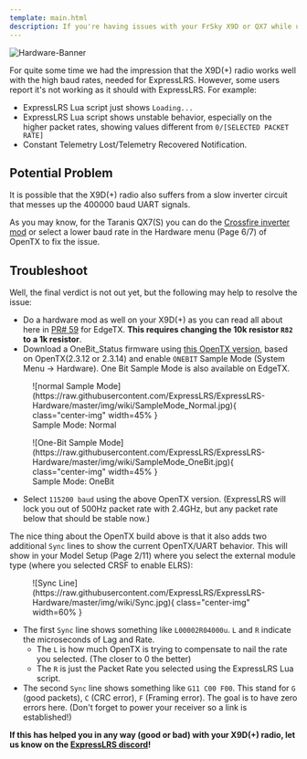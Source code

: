 ```yaml
---
template: main.html
description: If you're having issues with your FrSky X9D or QX7 while using ExpressLRS, check this page out!
---
```


![Hardware-Banner](https://raw.githubusercontent.com/ExpressLRS/ExpressLRS-Hardware/master/img/hardware.png)

For quite some time we had the impression that the X9D(+) radio works well with the high baud rates, needed for ExpressLRS. However, some users report it's not working as it should with ExpressLRS. For example:

- ExpressLRS Lua script just shows `Loading...`
- ExpressLRS Lua script shows unstable behavior, especially on the higher packet rates, showing values different from `0/[SELECTED PACKET RATE]`
- Constant Telemetry Lost/Telemetry Recovered Notification.

## Potential Problem

It is possible that the X9D(+) radio also suffers from a slow inverter circuit that messes up the 400000 baud UART signals.

As you may know, for the Taranis QX7(S) you can do the [Crossfire inverter mod](https://blog.seidel-philipp.de/fixed-inverter-mod-for-tbs-crossfire-and-frsky-qx7/) or select a lower baud rate in the Hardware menu (Page 6/7) of OpenTX to fix the issue.

## Troubleshoot

Well, the final verdict is not out yet, but the following may help to resolve the issue:

- Do a hardware mod as well on your X9D(+) as you can read all about here in [PR# 59](https://github.com/EdgeTX/edgetx/pull/59) for EdgeTX. **This requires changing the 10k resistor `R82` to a 1k resistor**.
- Download a OneBit_Status firmware using [this OpenTX version](https://heatermeter.com/dl/elrs/), based on OpenTX(2.3.12 or 2.3.14) and enable `ONEBIT` Sample Mode (System Menu -> Hardware). One Bit Sample Mode is also available on EdgeTX.

<figure markdown>
![normal Sample Mode](https://raw.githubusercontent.com/ExpressLRS/ExpressLRS-Hardware/master/img/wiki/SampleMode_Normal.jpg){ class="center-img" width=45% }
<figcaption>Sample Mode: Normal</figcaption>
</figure>

<figure markdown>
![One-Bit Sample Mode](https://raw.githubusercontent.com/ExpressLRS/ExpressLRS-Hardware/master/img/wiki/SampleMode_OneBit.jpg){ class="center-img" width=45% }
<figcaption>Sample Mode: OneBit</figcaption>
</figure>

* Select `115200 baud` using the above OpenTX version. (ExpressLRS will lock you out of 500Hz packet rate with 2.4GHz, but any packet rate below that should be stable now.)

The nice thing about the OpenTX build above is that it also adds two additional `Sync` lines to show the current OpenTX/UART behavior.
This will show in your Model Setup (Page 2/11) where you select the external module type (where you selected CRSF to enable ELRS):

<figure markdown>
![Sync Line](https://raw.githubusercontent.com/ExpressLRS/ExpressLRS-Hardware/master/img/wiki/Sync.jpg){ class="center-img" width=60% }
</figure>

- The first `Sync` line shows something like `L00002R04000u`. `L` and `R` indicate the microseconds of Lag and Rate.
    - The `L` is how much OpenTX is trying to compensate to nail the rate you selected. (The closer to 0 the better)
    - The `R` is just the Packet Rate you selected using the ExpressLRS Lua script.
- The second `Sync` line shows something like `G11 C00 F00`. This stand for `G` (good packets), `C` (CRC error), `F` (Framing error). The goal is to have zero errors here. (Don't forget to power your receiver so a link is established!)

**If this has helped you in any way (good or bad) with your X9D(+) radio, let us know on the [ExpressLRS discord](https://discord.gg/dS6ReFY)!**